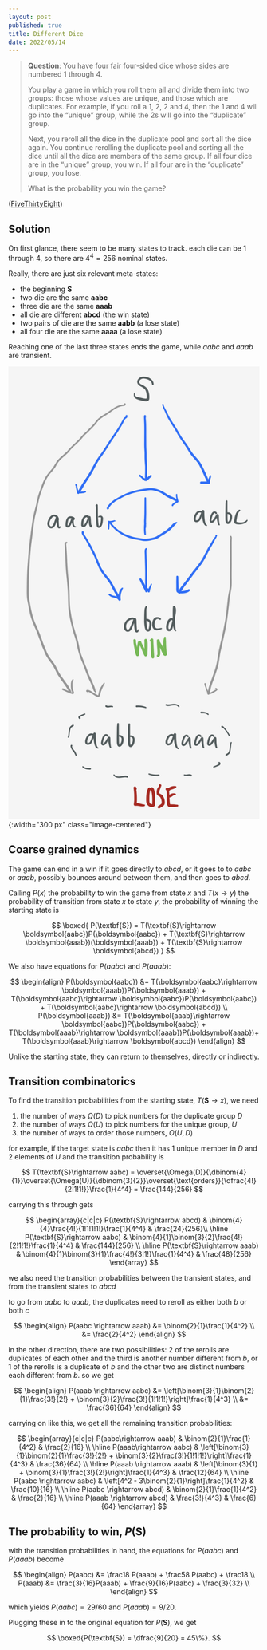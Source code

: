 ```yaml
---
layout: post
published: true
title: Different Dice
date: 2022/05/14
---
```


>**Question**: You have four fair four-sided dice whose sides are numbered 1 through 4.
>
>You play a game in which you roll them all and divide them into two groups: those whose values are unique, and those which are duplicates. For example, if you roll a 1, 2, 2 and 4, then the 1 and 4 will go into the “unique” group, while the 2s will go into the “duplicate” group.
>
>Next, you reroll all the dice in the duplicate pool and sort all the dice again. You continue rerolling the duplicate pool and sorting all the dice until all the dice are members of the same group. If all four dice are in the “unique” group, you win. If all four are in the “duplicate” group, you lose.
>
>What is the probability you win the game?

<!--more-->

([FiveThirtyEight](https://fivethirtyeight.com/features/its-elementary-my-dear-riddler/))

## Solution

On first glance, there seem to be many states to track. each die can be $1$ through $4,$ so there are $4^4 = 256$ nominal states. 

Really, there are just six relevant meta-states:
- the beginning $\textbf{S}$
- two die are the same $\boldsymbol{aabc}$ 
- three die are the same $\boldsymbol{aaab}$ 
- all die are different $\boldsymbol{abcd}$ (the win state)
- two pairs of die are the same $\boldsymbol{aabb}$ (a lose state)
- all four die are the same $\boldsymbol{aaaa}$ (a lose state)

Reaching one of the last three states ends the game, while $aabc$ and $aaab$ are transient. 

![](/img/2022-05-14-different-dice-dynamics.png){:width="300 px" class="image-centered"}

## Coarse grained dynamics

The game can end in a win if it goes directly to $abcd,$ or it goes to to $aabc$ or $aaab$, possibly bounces around between them, and then goes to $abcd.$ 

Calling $P(x)$ the probability to win the game from state $x$ and $T(x\rightarrow y)$ the probability of transition from state $x$ to state $y$, the probability of winning the starting state is

$$
  \boxed{
    P(\textbf{S}) =  T(\textbf{S}\rightarrow \boldsymbol{aabc})P(\boldsymbol{aabc}) + T(\textbf{S}\rightarrow \boldsymbol{aaab})(\boldsymbol{aaab}) + T(\textbf{S}\rightarrow \boldsymbol{abcd})
   }
$$

We also have equations for $P(aabc)$ and $P(aaab):$ 

$$
    \begin{align}
      P(\boldsymbol{aabc}) &= T(\boldsymbol{aabc}\rightarrow \boldsymbol{aaab})P(\boldsymbol{aaab}) + T(\boldsymbol{aabc}\rightarrow \boldsymbol{aabc})P(\boldsymbol{aabc}) + T(\boldsymbol{aabc}\rightarrow \boldsymbol{abcd}) \\
      P(\boldsymbol{aaab}) &= T(\boldsymbol{aaab}\rightarrow \boldsymbol{aabc})P(\boldsymbol{aabc}) + T(\boldsymbol{aaab}\rightarrow \boldsymbol{aaab})P(\boldsymbol{aaab})+  T(\boldsymbol{aaab}\rightarrow \boldsymbol{abcd})
    \end{align}
$$

Unlike the starting state, they can return to themselves, directly or indirectly. 

## Transition combinatorics

To find the transition probabilities from the starting state, $T(\textbf{S}\rightarrow x),$ we need

1. the number of ways $\Omega(D)$ to pick numbers for the duplicate group $D$
2. the number of ways $\Omega(U)$ to pick numbers for the unique group, $U$
3. the number of ways to order those numbers, $O(U,D)$

for example, if the target state is $aabc$ then it has $1$ unique member in $D$ and $2$ elements of $U$ and the transition probability is

$$
  T(\textbf{S}\rightarrow aabc) = \overset{\Omega(D)}{\dbinom{4}{1}}\overset{\Omega(U)}{\dbinom{3}{2}}\overset{\text{orders}}{\dfrac{4!}{2!1!1!}}\frac{1}{4^4} = \frac{144}{256}
$$

carrying this through gets

$$
  \begin{array}{c|c|c}
    P(\textbf{S}\rightarrow abcd) & \binom{4}{4}\frac{4!}{1!1!1!1!}\frac{1}{4^4} & \frac{24}{256}\\ \hline
    P(\textbf{S}\rightarrow aabc) & \binom{4}{1}\binom{3}{2}\frac{4!}{2!1!1!}\frac{1}{4^4} & \frac{144}{256} \\ \hline
    P(\textbf{S}\rightarrow aaab) & \binom{4}{1}\binom{3}{1}\frac{4!}{3!1!}\frac{1}{4^4} & \frac{48}{256}
  \end{array} 
$$

we also need the transition probabilities between the transient states, and from the transient states to $abcd$

to go from $aabc$ to $aaab,$ the duplicates need to reroll as either both $b$ or both $c$ 

$$
  \begin{align}
    P(aabc \rightarrow aaab) &= \binom{2}{1}\frac{1}{4^2} \\
    &= \frac{2}{4^2}
  \end{align}
$$

in the other direction, there are two possibilities: $2$ of the rerolls are duplicates of each other and the third is another number different from $b,$ or $1$ of the rerolls is a duplicate of $b$ and the other two are distinct numbers each different from $b.$ so we get

$$
  \begin{align}
    P(aaab \rightarrow aabc) &= \left[\binom{3}{1}\binom{2}{1}\frac{3!}{2!} + \binom{3}{2}\frac{3!}{1!1!1!}\right]\frac{1}{4^3} \\
      &= \frac{36}{64}
  \end{align}
$$

carrying on like this, we get all the remaining transition probabilities:

$$
  \begin{array}{c|c|c}
    P(aabc\rightarrow aaab) & \binom{2}{1}\frac{1}{4^2} & \frac{2}{16} \\ \hline
    P(aaab\rightarrow aabc) & \left[\binom{3}{1}\binom{2}{1}\frac{3!}{2!} + \binom{3}{2}\frac{3!}{1!1!1!}\right]\frac{1}{4^3} &  \frac{36}{64} \\ \hline
    P(aaab \rightarrow aaab) & \left[\binom{3}{1} + \binom{3}{1}\frac{3!}{2!}\right]\frac{1}{4^3} & \frac{12}{64} \\ \hline
    P(aabc \rightarrow aabc) & \left[4^2 - 3\binom{2}{1}\right]\frac{1}{4^2} & \frac{10}{16} \\ \hline
    P(aabc \rightarrow abcd) & \binom{2}{1}\frac{1}{4^2} & \frac{2}{16} \\ \hline
    P(aaab \rightarrow abcd) & \frac{3!}{4^3} & \frac{6}{64}
  \end{array} 
$$

## The probability to win, $P(\textbf{S})$

with the transition probabilities in hand, the equations for $P(aabc)$ and $P(aaab)$ become 

$$
  \begin{align}
    P(aabc) &= \frac18 P(aaab) + \frac58 P(aabc) + \frac18 \\
    P(aaab) &= \frac{3}{16}P(aaab) + \frac{9}{16}P(aabc) + \frac{3}{32} \\
   \end{align}
 $$

which yields $P(aabc)= 29/60$ and $P(aaab) = 9/20.$

Plugging these in to the original equation for $P(\textbf{S}),$ we get 

$$
  \boxed{P(\textbf{S}) = \dfrac{9}{20} = 45\%}.
$$

<br>
